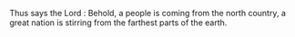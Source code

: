 Thus says the Lord : Behold, a people is coming from the north country, a great nation is stirring from the farthest parts of the earth.
